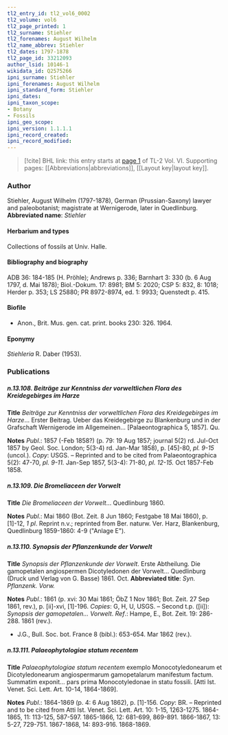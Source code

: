 ```yaml
---
tl2_entry_id: tl2_vol6_0002
tl2_volume: vol6
tl2_page_printed: 1
tl2_surname: Stiehler
tl2_forenames: August Wilhelm
tl2_name_abbrev: Stiehler
tl2_dates: 1797-1878
tl2_page_id: 33212093
author_lsid: 10146-1
wikidata_id: Q2575266
ipni_surname: Stiehler
ipni_forenames: August Wilhelm
ipni_standard_form: Stiehler
ipni_dates: 
ipni_taxon_scope: 
- Botany
- Fossils
ipni_geo_scope: 
ipni_version: 1.1.1.1
ipni_record_created: 
ipni_record_modified:
---
```



> [!cite] BHL link: this entry starts at [page 1](https://www.biodiversitylibrary.org/page/33212093) of TL-2 Vol. VI.
> Supporting pages: [[Abbreviations|abbreviations]], [[Layout key|layout key]].

### Author

Stiehler, August Wilhelm (1797-1878), German (Prussian-Saxony) lawyer and paleobotanist; magistrate at Wernigerode, later in Quedlinburg. 
**Abbreviated name**: *Stiehler*

#### Herbarium and types

Collections of fossils at Univ. Halle.

#### Bibliography and biography

ADB 36: 184-185 (H. Pröhle); Andrews p. 336; Barnhart 3: 330 (b. 6 Aug 1797, d. Mai 1878); Biol.-Dokum. 17: 8981; BM 5: 2020; CSP 5: 832, 8: 1018; Herder p. 353; LS 25880; PR 8972-8974, ed. 1: 9933; Quenstedt p. 415.

#### Biofile

- Anon., Brit. Mus. gen. cat. print. books 230: 326. 1964.

#### Eponymy

*Stiehleria* R. Daber (1953).

### Publications

##### n.13.108. Beiträge zur Kenntniss der vorweltlichen Flora des Kreidegebirges im Harze

**Title**
*Beiträge zur Kenntniss der vorweltlichen Flora des Kreidegebirges im Harze*... Erster Beitrag. Ueber das Kreidegebirge zu Blankenburg und in der Grafschaft Wernigerode im Allgemeinen... \[Palaeontographica 5, 1857\]. Qu.

**Notes**
*Publ*.: 1857 (-Feb 1858?) (p. 79: 19 Aug 1857; journal 5(2) rd. Jul-Oct 1857 by Geol. Soc. London; 5(3-4) rd. Jan-Mar 1858), p. \[45\]-80, *pl. 9-15* (uncol.). *Copy*: USGS. – Reprinted and to be cited from Palaeontographica 5(2): 47-70, *pl. 9-11.* Jan-Sep 1857, 5(3-4): 71-80, *pl. 12-15.* Oct 1857-Feb 1858.

##### n.13.109. Die Bromeliaceen der Vorwelt

**Title**
*Die Bromeliaceen der Vorwelt*... Quedlinburg 1860.

**Notes**
*Publ*.: Mai 1860 (Bot. Zeit. 8 Jun 1860; Festgabe 18 Mai 1860), p. \[1\]-12, *1 pl*. Reprint n.v.; reprinted from Ber. naturw. Ver. Harz, Blankenburg, Quedlinburg 1859-1860: 4-9 ("Anlage E").

##### n.13.110. Synopsis der Pflanzenkunde der Vorwelt

**Title**
*Synopsis der Pflanzenkunde der Vorwelt*. Erste Abtheilung. Die gamopetalen angiospermen Dicotyledonen der Vorwelt... Quedlinburg (Druck und Verlag von G. Basse) 1861. Oct.
**Abbreviated title**: *Syn. Pflanzenk. Vorw.*

**Notes**
*Publ*.: 1861 (p. xvi: 30 Mai 1861; ÖbZ 1 Nov 1861; Bot. Zeit. 27 Sep 1861, rev.), p. \[ii\]-xvi, \[1\]-196. *Copies*: G, H, U, USGS. – Second t.p. (\[ii\]): *Synopsis der gamopetalen... Vorwelt*.
*Ref*.: Hampe, E., Bot. Zeit. 19: 286-288. 1861 (rev.).
- J.G., Bull. Soc. bot. France 8 (bibl.): 653-654. Mar 1862 (rev.).

##### n.13.111. Palaeophytologiae statum recentem

**Title**
*Palaeophytologiae statum recentem* exemplo Monocotyledonearum et Dicotyledonearum angiospermarum gamopetalarum manifestum factum. Summatim exponit... pars prima Monocotyledonae in statu fossili. \[Atti Ist. Venet. Sci. Lett. Art. 10-14, 1864-1869\].

**Notes**
*Publ*.: 1864-1869 (p. 4: 6 Aug 1862), p. \[1\]-156. *Copy*: BR. – Reprinted and to be cited from Atti Ist. Venet. Sci. Lett. Art. 10: 1-15, 1263-1275. 1864-1865, 11: 113-125, 587-597. 1865-1866, 12: 681-699, 869-891. 1866-1867, 13: 5-27, 729-751. 1867-1868, 14: 893-916. 1868-1869.

